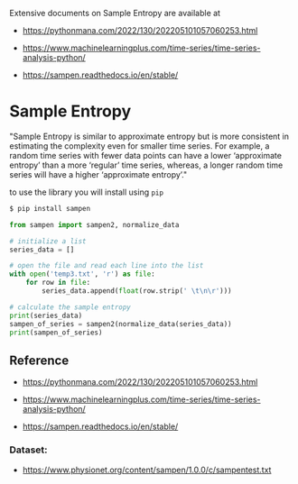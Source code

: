 Extensive documents on Sample Entropy are available at

* <https://pythonmana.com/2022/130/202205101057060253.html>

* <https://www.machinelearningplus.com/time-series/time-series-analysis-python/>

* <https://sampen.readthedocs.io/en/stable/>

# Sample Entropy

"Sample Entropy is similar to approximate entropy but is more consistent in estimating 
the complexity even for smaller time series. For example, a random time series with fewer
data points can have a lower ‘approximate entropy’ than a more ‘regular’ time series, 
whereas, a longer random time series will have a higher ‘approximate entropy’."

to use the library you will install using `pip`

```bash
$ pip install sampen
```

``` python
from sampen import sampen2, normalize_data

# initialize a list
series_data = []

# open the file and read each line into the list
with open('temp3.txt', 'r') as file:
    for row in file:
        series_data.append(float(row.strip(' \t\n\r')))

# calculate the sample entropy
print(series_data)
sampen_of_series = sampen2(normalize_data(series_data))
print(sampen_of_series)
```

## Reference

* <https://pythonmana.com/2022/130/202205101057060253.html>

* <https://www.machinelearningplus.com/time-series/time-series-analysis-python/>

* <https://sampen.readthedocs.io/en/stable/>

### Dataset:
* <https://www.physionet.org/content/sampen/1.0.0/c/sampentest.txt>


